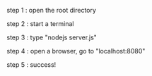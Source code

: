 step 1 : open the root directory

step 2 : start a terminal

step 3 : type "nodejs server.js"

step 4 : open a browser, go to "localhost:8080"

step 5 : success!
